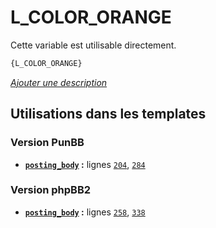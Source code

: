 # L_COLOR_ORANGE


Cette variable est utilisable directement.

```html
{L_COLOR_ORANGE}
```

[*Ajouter une description*](https://fa-tvars.appspot.com/var/L_COLOR_ORANGE)

## Utilisations dans les templates

### Version PunBB
* __[`posting_body`](../tpl/var/punbb/posting_body.md#readme) :__ lignes [`204`](../tpl/src/punbb/posting_body.tpl#L204), [`284`](../tpl/src/punbb/posting_body.tpl#L284)

### Version phpBB2
* __[`posting_body`](../tpl/var/subsilver/posting_body.md#readme) :__ lignes [`258`](../tpl/src/subsilver/posting_body.tpl#L258), [`338`](../tpl/src/subsilver/posting_body.tpl#L338)